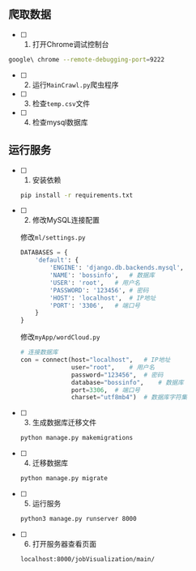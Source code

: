 ## 爬取数据

- [ ]  1. 打开Chrome调试控制台

  ```bash
  google\ chrome --remote-debugging-port=9222 
  ```

- [ ] 2. 运行`MainCrawl.py`爬虫程序

- [ ] 3. 检查`temp.csv`文件

- [ ] 4. 检查mysql数据库



## 运行服务

- [ ] 1. 安装依赖

	```bash
	pip install -r requirements.txt
	```

- [ ] 2. 修改MySQL连接配置

  修改`ml/settings.py`

  ```python
  DATABASES = {
      'default': {
          'ENGINE': 'django.db.backends.mysql',
          'NAME': 'bossinfo',	# 数据库
          'USER': 'root',	# 用户名
          'PASSWORD': '123456',	# 密码
          'HOST': 'localhost',	# IP地址
          'PORT': '3306',	# 端口号
      }
  }
  ```

  修改`myApp/wordCloud.py`

  ```python
  # 连接数据库
  con = connect(host="localhost",	# IP地址
                user="root",	# 用户名
                password="123456",	# 密码
                database="bossinfo",	# 数据库
                port=3306,	# 端口号
                charset="utf8mb4")	# 数据库字符集
  ```

- [ ] 3. 生成数据库迁移文件

  ```bash
  python manage.py makemigrations
  ```

- [ ] 4. 迁移数据库

  ```bash
  python manage.py migrate
  ```

- [ ] 5. 运行服务

  ```bash
  python3 manage.py runserver 8000
  ```

- [ ] 6. 打开服务器查看页面

  ```http
  localhost:8000/jobVisualization/main/
  ```

  
